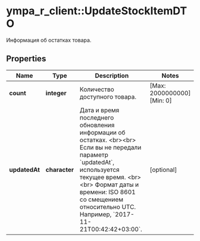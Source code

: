 # ympa_r_client::UpdateStockItemDTO

Информация об остатках товара. 

## Properties
Name | Type | Description | Notes
------------ | ------------- | ------------- | -------------
**count** | **integer** | Количество доступного товара.  | [Max: 2000000000] [Min: 0] 
**updatedAt** | **character** | Дата и время последнего обновления информации об остатках. &lt;br&gt;&lt;br&gt; Если вы не передали параметр &#x60;updatedAt&#x60;, используется текущее время. &lt;br&gt;&lt;br&gt; Формат даты и времени: ISO 8601 со смещением относительно UTC. Например, &#x60;2017-11-21T00:42:42+03:00&#x60;.  | [optional] 


